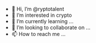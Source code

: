 - 👋 Hi, I’m @ryptotalent
- 👀 I’m interested in crypto
- 🌱 I’m currently learning ...
- 💞️ I’m looking to collaborate on ...
- 📫 How to reach me ...

<!---
ryptotalent/ryptotalent is a ✨ special ✨ repository because its `README.md` (this file) appears on your GitHub profile.
You can click the Preview link to take a look at your changes.
--->
